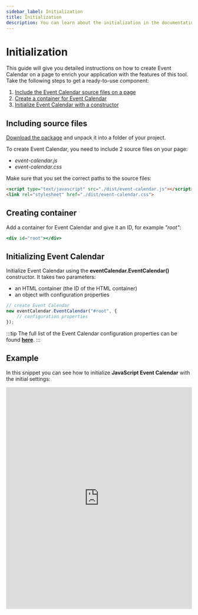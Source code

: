 ```yaml
---
sidebar_label: Initialization
title: Initialization
description: You can learn about the initialization in the documentation of the DHTMLX JavaScript Event Calendar library. Browse developer guides and API reference, try out code examples and live demos, and download a free 30-day evaluation version of DHTMLX Event Calendar.
---
```


# Initialization

This guide will give you detailed instructions on how to create Event Calendar on a page to enrich your application with the features of this tool. Take the following steps to get a ready-to-use component:

1. [Include the Event Calendar source files on a page](#including-source-files)
2. [Create a container for Event Calendar](#creating-container)
3. [Initialize Event Calendar with a constructor](#initializing-event-calendar)

## Including source files

[Download the package](https://dhtmlx.com/docs/products/dhtmlxEventCalendar/download.shtml) and unpack it into a folder of your project.

To create Event Calendar, you need to include 2 source files on your page:

- *event-calendar.js*
- *event-calendar.css*

Make sure that you set the correct paths to the source files:

~~~html title="index.html"
<script type="text/javascript" src="./dist/event-calendar.js"></script>  
<link rel="stylesheet" href="./dist/event-calendar.css">
~~~

## Creating container

Add a container for Event Calendar and give it an ID, for example *"root"*:

~~~jsx title="index.html"
<div id="root"></div>
~~~

## Initializing Event Calendar

Initialize Event Calendar using the **eventCalendar.EventCalendar()** constructor. It takes two parameters:

- an HTML container (the ID of the HTML container)
- an object with configuration properties

~~~jsx title="index.html"
// create Event Calendar
new eventCalendar.EventCalendar("#root", {
    // configuration properties
});
~~~

:::tip
The full list of the Event Calendar configuration properties can be found [**here**](../../api/overview/properties_overview).
:::
## Example

In this snippet you can see how to initialize **JavaScript Event Calendar** with the initial settings:

<iframe src="https://snippet.dhtmlx.com/btytgzed?mode=result&tag=event_calendar" frameborder="0" class="snippet_iframe" width="100%" height="600"></iframe>